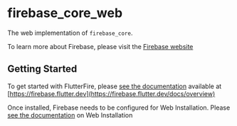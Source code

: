 # firebase_core_web

The web implementation of `firebase_core`.

To learn more about Firebase, please visit the [Firebase website](https://firebase.google.com)

## Getting Started

To get started with FlutterFire, please [see the documentation](https://firebase.flutter.dev/docs/overview)
available at [https://firebase.flutter.dev](https://firebase.flutter.dev/docs/overview)

Once installed, Firebase needs to be configured for Web Installation.  Please [see the documentation](https://firebase.google.com/docs/flutter/setup?platform=web) on Web Installation

